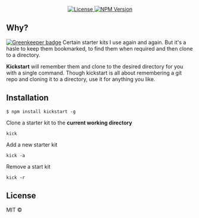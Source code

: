 
<p align="center">
  <a href="https://github.com/Raathigesh/Propel/blob/master/LICENSE">
    <img src="https://img.shields.io/npm/l/express.svg?maxAge=2592000&style=flat-square"
         alt="License">
  </a>
  <a href="https://www.npmjs.com/package/propel">
    <img src="https://img.shields.io/npm/v/propel.svg?style=flat-square"
         alt="NPM Version">
  </a>
</p>

## Why?

[![Greenkeeper badge](https://badges.greenkeeper.io/jerilseb/kick-start.svg)](https://greenkeeper.io/)
Certain starter kits I use again and again. But it's a hasle to keep them bookmarked, to find them when required and then clone to a directory.

**Kickstart** will remember them and clone to the desired directory for you with a single command. Though kickstart is all about remembering a git repo and cloning it to a directory, use it for anything you like.

## Installation
```
$ npm install kickstart -g
```


Clone a starter kit to the **current working directory**
```
kick
```


Add a new starter kit
```
kick -a
```

Remove a start kit
```
kick -r
```

## License
MIT © 
